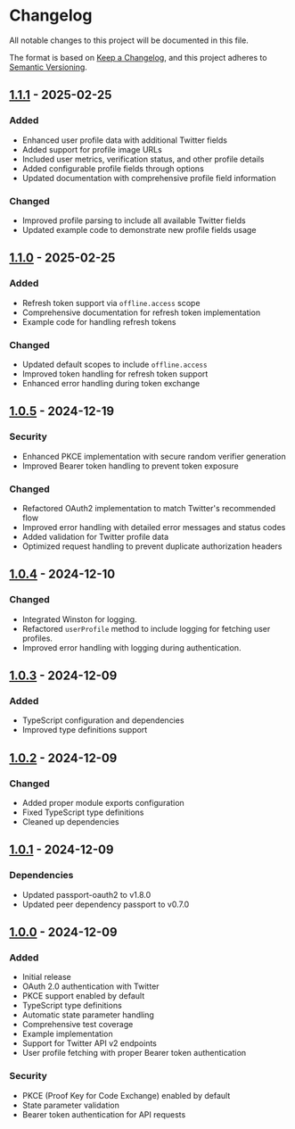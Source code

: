 # Changelog

All notable changes to this project will be documented in this file.

The format is based on [Keep a Changelog](https://keepachangelog.com/en/1.0.0/),
and this project adheres to [Semantic Versioning](https://semver.org/spec/v2.0.0.html).

## [1.1.1] - 2025-02-25

### Added
- Enhanced user profile data with additional Twitter fields
- Added support for profile image URLs
- Included user metrics, verification status, and other profile details
- Added configurable profile fields through options
- Updated documentation with comprehensive profile field information

### Changed
- Improved profile parsing to include all available Twitter fields
- Updated example code to demonstrate new profile fields usage

## [1.1.0] - 2025-02-25

### Added
- Refresh token support via `offline.access` scope
- Comprehensive documentation for refresh token implementation
- Example code for handling refresh tokens

### Changed
- Updated default scopes to include `offline.access`
- Improved token handling for refresh token support
- Enhanced error handling during token exchange

## [1.0.5] - 2024-12-19

### Security
- Enhanced PKCE implementation with secure random verifier generation
- Improved Bearer token handling to prevent token exposure

### Changed
- Refactored OAuth2 implementation to match Twitter's recommended flow
- Improved error handling with detailed error messages and status codes
- Added validation for Twitter profile data
- Optimized request handling to prevent duplicate authorization headers

## [1.0.4] - 2024-12-10

### Changed
- Integrated Winston for logging.
- Refactored `userProfile` method to include logging for fetching user profiles.
- Improved error handling with logging during authentication.

## [1.0.3] - 2024-12-09

### Added
- TypeScript configuration and dependencies
- Improved type definitions support

## [1.0.2] - 2024-12-09

### Changed
- Added proper module exports configuration
- Fixed TypeScript type definitions
- Cleaned up dependencies

## [1.0.1] - 2024-12-09

### Dependencies
- Updated passport-oauth2 to v1.8.0
- Updated peer dependency passport to v0.7.0

## [1.0.0] - 2024-12-09

### Added
- Initial release
- OAuth 2.0 authentication with Twitter
- PKCE support enabled by default
- TypeScript type definitions
- Automatic state parameter handling
- Comprehensive test coverage
- Example implementation
- Support for Twitter API v2 endpoints
- User profile fetching with proper Bearer token authentication

### Security
- PKCE (Proof Key for Code Exchange) enabled by default
- State parameter validation
- Bearer token authentication for API requests

[1.1.1]: https://github.com/raviga-ai/passport-twitter-oauth2/releases/tag/v1.1.1
[1.1.0]: https://github.com/raviga-ai/passport-twitter-oauth2/releases/tag/v1.1.0
[1.0.5]: https://github.com/raviga-ai/passport-twitter-oauth2/releases/tag/v1.0.5
[1.0.4]: https://github.com/raviga-ai/passport-twitter-oauth2/releases/tag/v1.0.4
[1.0.3]: https://github.com/raviga-ai/passport-twitter-oauth2/releases/tag/v1.0.3
[1.0.2]: https://github.com/raviga-ai/passport-twitter-oauth2/releases/tag/v1.0.2
[1.0.1]: https://github.com/raviga/passport-twitter-oauth2/releases/tag/v1.0.1
[1.0.0]: https://github.com/raviga/passport-twitter-oauth2/releases/tag/v1.0.0 